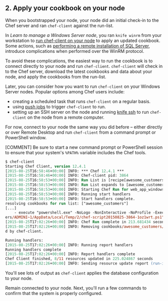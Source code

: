 ## 2. Apply your cookbook on your node

When you bootstrapped your node, your node did an initial check-in to the Chef server and ran `chef-client` against the run-list.

In _Learn to manage a Windows Server node_, you ran `knife winrm` from your workstation to [run chef-client on your node](/manage-a-node/windows/update-your-nodes-configuration#step3) to apply an updated cookbook. Some actions, such as [performing a remote installation of SQL Server](https://tickets.opscode.com/browse/COOK-1172), introduce complications when performed over the WinRM protocol.

To avoid these complications, the easiest way to run the cookbook is to connect directly to your node and run `chef-client`. `chef-client` will check in to the Chef server, download the latest cookbooks and data about your node, and apply the cookbooks from the run-list.

Later, you can consider how you want to run `chef-client` on your Windows Server nodes. Popular options among Chef users include:

* creating a scheduled task that runs `chef-client` on a regular basis.
* using [push jobs](https://docs.chef.io/push_jobs.html) to trigger `chef-client` to run.
* setting up an SSH server on the node and running [knife ssh](https://docs.chef.io/knife_ssh.html) to run `chef-client` on the node from a remote computer.

For now, connect to your node the same way you did before &ndash; either directly or over Remote Desktop and run `chef-client` from a command prompt or PowerShell window.

[COMMENT] Be sure to start a new command prompt or PowerShell session to ensure that your system's `%PATH%` variable includes the Chef tools.

```ps
$ chef-client
Starting Chef Client, version 12.4.1
[2015-08-25T16:58:46+00:00] INFO: *** Chef 12.4.1 ***
[2015-08-25T16:58:46+00:00] INFO: Chef-client pid: 3864
[2015-08-25T16:58:53+00:00] INFO: Run List is [recipe[awesome_customers]]
[2015-08-25T16:58:53+00:00] INFO: Run List expands to [awesome_customers]
[2015-08-25T16:58:53+00:00] INFO: Starting Chef Run for web_app_windows
[2015-08-25T16:58:53+00:00] INFO: Running start handlers
[2015-08-25T16:58:53+00:00] INFO: Start handlers complete.
resolving cookbooks for run list: ["awesome_customers"]
[...]
    - execute "powershell.exe" -NoLogo -NonInteractive -NoProfile -ExecutionPolicy Bypass -InputFormat None -File "C:/Us
ers/ADMINI~1/AppData/Local/Temp/2/chef-script20150825-3864-1oz1wrt.ps1"
[2015-08-25T17:02:26+00:00] INFO: Chef Run complete in 213.681434 seconds
[2015-08-25T17:02:26+00:00] INFO: Removing cookbooks/awesome_customers/metadata.rb from the cache; it is no longer neede
d by chef-client.

Running handlers:
[2015-08-25T17:02:26+00:00] INFO: Running report handlers
Running handlers complete
[2015-08-25T17:02:26+00:00] INFO: Report handlers complete
Chef Client finished, 8/11 resources updated in 225.024867 seconds
[2015-08-25T17:02:26+00:00] INFO: Sending resource update report (run-id: 099367e0-dcf7-4b96-8ee7-626e5badf918)
```

You'll see lots of output as `chef-client` applies the database configuration to your node.

Remain connected to your node. Next, you'll run a few commands to confirm that the system is properly configured.
